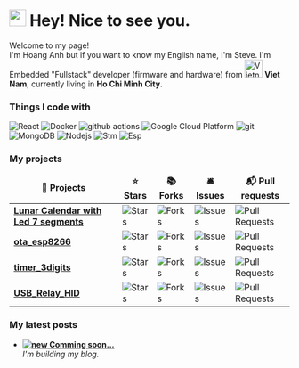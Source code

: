 <h1><img src="https://emojis.slackmojis.com/emojis/images/1531849430/4246/blob-sunglasses.gif?1531849430" width="30"/> Hey! Nice to see you.</h1>


<p>Welcome to my page! </br> I'm Hoang Anh but if you want to know my English name, I'm Steve. I'm Embedded "Fullstack" developer (firmware and hardware) from <img src="https://cdn-icons-png.flaticon.com/512/939/939633.png" alt="Vietnam" title="Vietnam" width="32" height="32"> <b>Viet Nam</b>, currently living in <b>Ho Chi Minh City</b>. </p>
<h3>Things I code with</h3>
<p>
  <img alt="React" src="https://img.shields.io/badge/-React-45b8d8?style=flat-square&logo=react&logoColor=white" />
  <img alt="Docker" src="https://img.shields.io/badge/-Docker-46a2f1?style=flat-square&logo=docker&logoColor=white" />
  <img alt="github actions" src="https://img.shields.io/badge/-Github_Actions-2088FF?style=flat-square&logo=github-actions&logoColor=white" />
  <img alt="Google Cloud Platform" src="https://img.shields.io/badge/-Google_Cloud_Platform-1a73e8?style=flat-square&logo=google-cloud&logoColor=white" />
  <img alt="git" src="https://img.shields.io/badge/-Git-F05032?style=flat-square&logo=git&logoColor=white" />
  <img alt="MongoDB" src="https://img.shields.io/badge/-MongoDB-13aa52?style=flat-square&logo=mongodb&logoColor=white" />
  <img alt="Nodejs" src="https://img.shields.io/badge/-Nodejs-43853d?style=flat-square&logo=Node.js&logoColor=white" />
  <img alt="Stm" src="https://img.shields.io/badge/STMicroelectronics-03234B?logo=stmicroelectronics" />
  <img alt="Esp" src="https://img.shields.io/badge/Espressif-000000?logo=espressif" />
</p>
<h3>My projects</h3>
<table>
  <thead align="center">
    <tr border: none;>
      <td><b>🎁 Projects</b></td>
      <td><b>⭐ Stars</b></td>
      <td><b>📚 Forks</b></td>
      <td><b>🛎 Issues</b></td>
      <td><b>📬 Pull requests</b></td>
    </tr>
  </thead>
  <tbody>
    <tr>
      <td><a href="https://github.com/anhbe58/LichVanNien"><b>Lunar Calendar with Led 7 segments</b></a></td>
      <td><img alt="Stars" src="https://img.shields.io/github/stars/anhbe58/LichVanNien?style=flat-square&labelColor=343b41"/></td>
      <td><img alt="Forks" src="https://img.shields.io/github/forks/anhbe58/LichVanNien?style=flat-square&labelColor=343b41"/></td>
      <td><img alt="Issues" src="https://img.shields.io/github/issues/anhbe58/LichVanNien?style=flat-square&labelColor=343b41"/></td>
      <td><img alt="Pull Requests" src="https://img.shields.io/github/issues-pr/anhbe58/LichVanNien?style=flat-square&labelColor=343b41"/></td>
    </tr>
    <tr>
      <td><a href="https://github.com/AnhGeek/ota_esp8266"><b>ota_esp8266</b></a></td>
      <td><img alt="Stars" src="https://img.shields.io/github/stars/AnhGeek/ota_esp8266?style=flat-square&labelColor=343b41"/></td>
      <td><img alt="Forks" src="https://img.shields.io/github/forks/AnhGeek/ota_esp8266?style=flat-square&labelColor=343b41"/></td>
      <td><img alt="Issues" src="https://img.shields.io/github/issues/AnhGeek/ota_esp8266?style=flat-square&labelColor=343b41"/></td>
      <td><img alt="Pull Requests" src="https://img.shields.io/github/issues-pr/AnhGeek/ota_esp8266?style=flat-square&labelColor=343b41"/></td>
    </tr>
    <tr>
      <td><a href="https://github.com/AnhGeek/timer_3digits"><b>timer_3digits</b></a></td>
      <td><img alt="Stars" src="https://img.shields.io/github/stars/AnhGeek/timer_3digits?style=flat-square&labelColor=343b41"/></td>
      <td><img alt="Forks" src="https://img.shields.io/github/forks/AnhGeek/timer_3digits?style=flat-square&labelColor=343b41"/></td>
      <td><img alt="Issues" src="https://img.shields.io/github/issues/AnhGeek/timer_3digits?style=flat-square&labelColor=343b41"/></td>
      <td><img alt="Pull Requests" src="https://img.shields.io/github/issues-pr/AnhGeek/timer_3digits?style=flat-square&labelColor=343b41"/></td>
    </tr>
    <tr>
      <td><a href="https://github.com/AnhGeek/USB_Relay_HID"><b>USB_Relay_HID</b></a></td>
      <td><img alt="Stars" src="https://img.shields.io/github/stars/AnhGeek/USB_Relay_HID?style=flat-square&labelColor=343b41"/></td>
      <td><img alt="Forks" src="https://img.shields.io/github/forks/AnhGeek/USB_Relay_HID?style=flat-square&labelColor=343b41"/></td>
      <td><img alt="Issues" src="https://img.shields.io/github/issues/AnhGeek/USB_Relay_HID?style=flat-square&labelColor=343b41"/></td>
      <td><img alt="Pull Requests" src="https://img.shields.io/github/issues-pr/AnhGeek/USB_Relay_HID?style=flat-square&labelColor=343b41"/></td>
    </tr>
  </tbody>
</table>
<h3>My latest posts</h3>
<ul id="lates-post">
  <li><a href=""><b><img src="https://img.shields.io/badge/Comming_Soon-green" alt="new" /> Comming soon...</b></a><br/><i>I'm building my blog.</i></li>
</ul>
